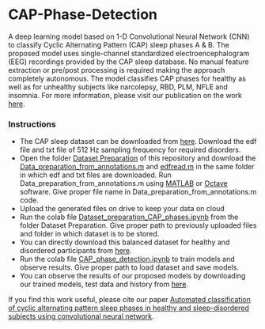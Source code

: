 # CAP-Phase-Detection

A deep learning model based on 1-D Convolutional Neural Network (CNN) to classify Cyclic Alternating Pattern (CAP) sleep phases A & B.
The proposed model uses single-channel standardized electroencephalogram (EEG) recordings provided by the CAP sleep database.
No manual feature extraction or pre/post processing is required making the approach completely autonomous. 
The model classifies CAP phases for healthy as well as for unhealthy subjects like narcolepsy, RBD, PLM, NFLE and insomnia.
For more information, please visit our publication on the work [here](https://doi.org/10.1016/j.compbiomed.2022.105594).


### Instructions

* The CAP sleep dataset can be downloaded from [here](https://physionet.org/content/capslpdb/1.0.0/). Download the edf file and txt file of 512 Hz sampling frequency for required disorders.
* Open the folder [Dataset Preparation](https://github.com/Shrutii07/CAP-Phase-Detection/tree/main/Dataset%20Preparation) of this repository and download the [Data_preparation_from_annotations.m](https://github.com/Shrutii07/CAP-Phase-Detection/blob/main/Dataset%20Preparation/Data_preparation_from_annotations.m) and [edfread.m](https://github.com/Shrutii07/CAP-Phase-Detection/blob/main/Dataset%20Preparation/edfread.m) in the same folder in which edf and txt files are downloaded. Run Data_preparation_from_annotations.m using [MATLAB](https://in.mathworks.com/products/matlab.html) or [Octave](https://www.gnu.org/software/octave/download) software. Give proper file name in Data_preparation_from_annotations.m code. 
* Upload the generated files on drive to keep your data on cloud
* Run the colab file [Dataset_preparation_CAP_phases.ipynb](https://github.com/Shrutii07/CAP-Phase-Detection/blob/main/Dataset%20Preparation/Dataset_preparation_CAP_phases.ipynb) from the folder Dataset Preparation. Give proper path to previously uploaded files and folder in which dataset is to be stored.
* You can directly download this balanced dataset for healthy and disordered participants from [here](https://drive.google.com/drive/folders/1-DdLogc2Z7ck7KUrD6pmLUJdJ0QiPrqq?usp=sharing).
* Run the colab file [CAP_phase_detection.ipynb](https://github.com/Shrutii07/CAP-Phase-Detection/blob/main/CAP_phase_detection.ipynb) to train models and observe results. Give proper path to load dataset and save models.
* You can observe the results of our proposed models by downloading our trained models, test data and history from [here](https://drive.google.com/drive/folders/1yx1fst6jubcbUUhA-ll8l-zY3bDMMVrO?usp=sharing).

If you find this work useful, please cite our paper [Automated classification of cyclic alternating pattern sleep phases in healthy and sleep-disordered subjects using convolutional neural network](https://doi.org/10.1016/j.compbiomed.2022.105594).
